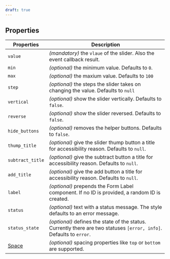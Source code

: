 ```yaml
---
draft: true
---
```


## Properties

| Properties                                      | Description                                                                                                          |
| ----------------------------------------------- | -------------------------------------------------------------------------------------------------------------------- |
| `value`                                         | _(mandatory)_ the `vlaue` of the slider. Also the event callback result.                                             |
| `min`                                           | _(optional)_ the minimum value. Defaults to `0`.                                                                     |
| `max`                                           | _(optional)_ the maxium value. Defaults to `100`                                                                     |
| `step`                                          | _(optional)_ the steps the slider takes on changing the value. Defaults to `null`                                    |
| `vertical`                                      | _(optional)_ show the slider vertically. Defaults to `false`.                                                        |
| `reverse`                                       | _(optional)_ show the slider reversed. Defaults to `false`.                                                          |
| `hide_buttons`                                  | _(optional)_ removes the helper buttons. Defaults to `false`.                                                        |
| `thump_title`                                   | _(optional)_ give the slider thump button a title for accessibility reason. Defaults to `null`.                      |
| `subtract_title`                                | _(optional)_ give the subtract button a title for accessibility reason. Defaults to `null`.                          |
| `add_title`                                     | _(optional)_ give the add button a title for accessibility reason. Defaults to `null`.                               |
| `label`                                         | _(optional)_ prepends the Form Label component. If no ID is provided, a random ID is created.                        |
| `status`                                        | _(optional)_ text with a status message. The style defaults to an error message.                                     |
| `status_state`                                  | _(optional)_ defines the state of the status. Currently there are two statuses `[error, info]`. Defaults to `error`. |
| [Space](/uilib/components/space#tab-properties) | _(optional)_ spacing properties like `top` or `bottom` are supported.                                                |
